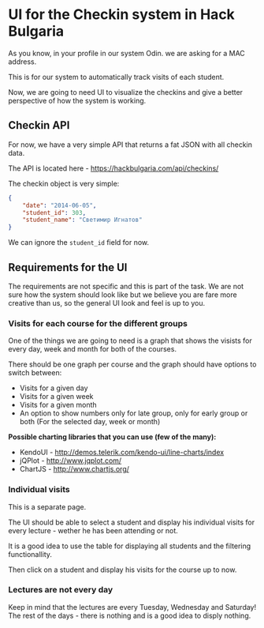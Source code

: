 # UI for the Checkin system in Hack Bulgaria

As you know, in your profile in our system Odin. we are asking for a MAC address.

This is for our system to automatically track visits of each student.

Now, we are going to need UI to visualize the checkins and give a better perspective of how the system is working.

## Checkin API

For now, we have a very simple API that returns a fat JSON with all checkin data.

The API is located here - https://hackbulgaria.com/api/checkins/

The checkin object is very simple:

```json
{
    "date": "2014-06-05",
    "student_id": 303,
    "student_name": "Светимир Игнатов"
}
````

We can ignore the `student_id` field for now.

## Requirements for the UI

The requirements are not specific and this is part of the task. We are not sure how the system should look like but we believe you are fare more creative than us, so the general UI look and feel is up to you.

### Visits for each course for the different groups

One of the things we are going to need is a graph that shows the visists for every day, week and month for both of the courses.

There should be one graph per course and the graph should have options to switch between:

* Visits for a given day
* Visits for a given week
* Visits for a given month
* An option to show numbers only for late group, only for early group or both (For the selected day, week or month)

__Possible charting libraries that you can use (few of the many):__

* KendoUI - http://demos.telerik.com/kendo-ui/line-charts/index
* jQPlot - http://www.jqplot.com/
* ChartJS - http://www.chartjs.org/

### Individual visits

This is a separate page.

The UI should be able to select a student and display his individual visits for every lecture - wether he has been attending or not.

It is a good idea to use the table for displaying all students and the filtering functionallity.

Then click on a student and display his visits for the course up to now.

### Lectures are not every day

Keep in mind that the lectures are every Tuesday, Wednesday and Saturday! The rest of the days - there is nothing and is a good idea to disply nothing.
